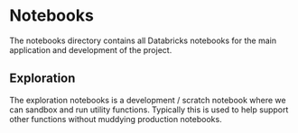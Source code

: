 # Notebooks
The notebooks directory contains all Databricks notebooks for the main application and development of the project.

## Exploration
The exploration notebooks is a development / scratch notebook where we can sandbox and run utility functions. Typically this is used to help support other functions without muddying production notebooks.